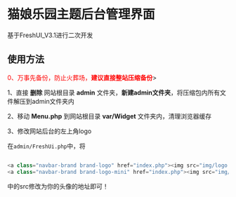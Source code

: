 # 猫娘乐园主题后台管理界面
基于FreshUI_V3.1进行二次开发

## 使用方法

<font color='red'>0、万事先备份，防止火葬场，**建议直接整站压缩备份**</font>>

1、直接 **删除** 网站根目录 **admin** 文件夹，**新建admin文件夹**，将压缩包内所有文件解压到admin文件夹内

2、移动  **Menu.php** 到网站根目录 **var/Widget** 文件夹内，清理浏览器缓存

3、修改网站后台的左上角logo

在`admin/FreshUi.php`中，将

```php

<a class="navbar-brand brand-logo" href="index.php"><img src="img/logo.png" alt="logo"></a>
<a class="navbar-brand brand-logo-mini" href="index.php"><img src="img/logo-mini.png" alt="logo"></a>

```
中的src修改为你的头像的地址即可！







